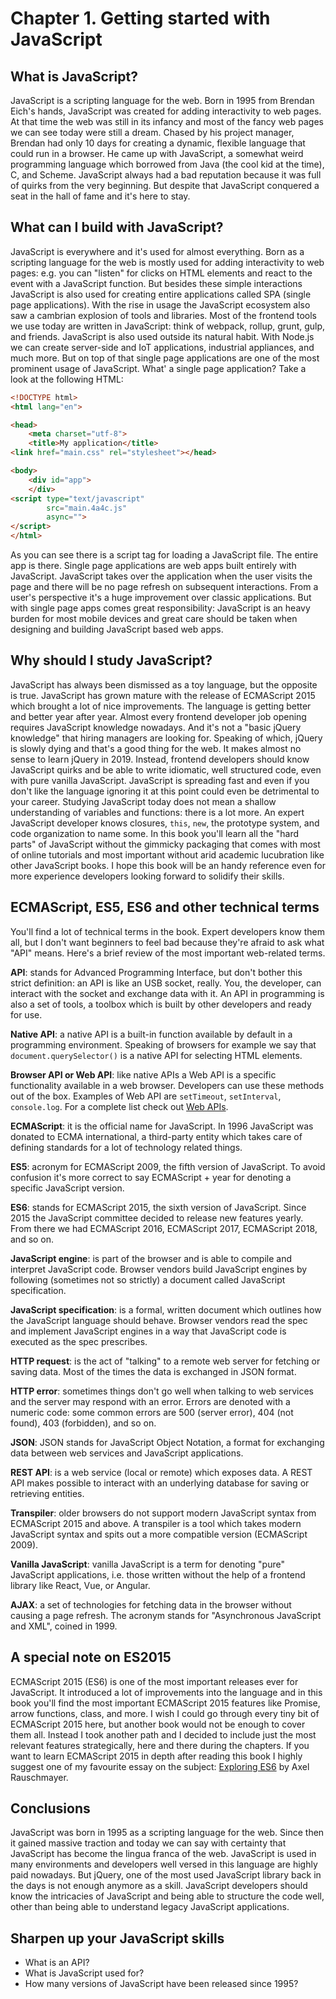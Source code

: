 # Chapter 1. Getting started with JavaScript

## What is JavaScript?

JavaScript is a scripting language for the web. Born in 1995 from Brendan Eich's hands, JavaScript was created for adding interactivity to web pages. At that time the web was still in its infancy and most of the fancy web pages we can see today were still a dream. Chased by his project manager, Brendan had only 10 days for creating a dynamic, flexible language that could run in a browser. He came up with JavaScript, a somewhat weird programming language which borrowed from Java (the cool kid at the time), C, and Scheme. JavaScript always had a bad reputation because it was full of quirks from the very beginning. But despite that JavaScript conquered a seat in the hall of fame and it's here to stay.

## What can I build with JavaScript?

JavaScript is everywhere and it's used for almost everything. Born as a scripting language for the web is mostly used for adding interactivity to web pages: e.g. you can "listen" for clicks on HTML elements and react to the event with a JavaScript function. But besides these simple interactions JavaScript is also used for creating entire applications called SPA (single page applications). With the rise in usage the JavaScript ecosystem also saw a cambrian explosion of tools and libraries. Most of the frontend tools we use today are written in JavaScript: think of webpack, rollup, grunt, gulp, and friends. JavaScript is also used outside its natural habit. With Node.js we can create server-side and IoT applications, industrial appliances, and much more. But on top of that single page applications are one of the most prominent usage of JavaScript. What' a single page application? Take a look at the following HTML:


```html
<!DOCTYPE html>
<html lang="en">

<head>
    <meta charset="utf-8">
    <title>My application</title>
<link href="main.css" rel="stylesheet"></head>

<body>
    <div id="app">
    </div>
<script type="text/javascript" 
        src="main.4a4c.js" 
        async="">
</script>
</html>
```

As you can see there is a script tag for loading a JavaScript file. The entire app is there. Single page applications are web apps built entirely with JavaScript. JavaScript takes over the application when the user visits the page and there will be no page refresh on subsequent interactions. From a user's perspective it's a huge improvement over classic applications. But with single page apps comes great responsibility: JavaScript is an heavy burden for most mobile devices and great care should be taken when designing and building JavaScript based web apps.

## Why should I study JavaScript?

JavaScript has always been dismissed as a toy language, but the opposite is true. JavaScript has grown mature with the release of ECMAScript 2015 which brought a lot of nice improvements. The language is getting better and better year after year. Almost every frontend developer job opening requires JavaScript knowledge nowadays. And it's not a "basic jQuery knowledge" that hiring managers are looking for. Speaking of which, jQuery is slowly dying and that's a good thing for the web. It makes almost no sense to learn jQuery in 2019. Instead, frontend developers should know JavaScript quirks and be able to write idiomatic, well structured code, even with pure vanilla JavaScript. JavaScript is spreading fast and even if you don't like the language ignoring it at this point could even be detrimental to your career. Studying JavaScript today does not mean a shallow understanding of variables and functions: there is a lot more. An expert JavaScript developer knows closures, `this`, `new`, the prototype system, and code organization to name some. In this book you'll learn all the "hard parts" of JavaScript without the gimmicky packaging that comes with most of online tutorials and most important without arid academic lucubration like other JavaScript books. I hope this book will be an handy reference even for more experience developers looking forward to solidify their skills.

## ECMAScript, ES5, ES6 and other technical terms

You'll find a lot of technical terms in the book. Expert developers know them all, but I don't want beginners to feel bad because they're afraid to ask what "API" means. Here's a brief review of the most important web-related terms.

**API**: stands for Advanced Programming Interface, but don't bother this strict definition: an API is like an USB socket, really. You, the developer, can interact with the socket and exchange data with it. An API in programming is also a set of tools, a toolbox which is built by other developers and ready for use.

**Native API**: a native API is a built-in function available by default in a programming environment. Speaking of browsers for example we say that `document.querySelector()` is a native API for selecting HTML elements.

**Browser API or Web API**: like native APIs a Web API is a specific functionality available in a web browser. Developers can use these methods out of the box. Examples of Web API are `setTimeout`, `setInterval`, `console.log`. For a complete list check out [Web APIs](https://developer.mozilla.org/en-US/docs/Web/API).

**ECMAScript**: it is the official name for JavaScript. In 1996 JavaScript was donated to ECMA international, a third-party entity which takes care of defining standards for a lot of technology related things.

**ES5**: acronym for ECMAScript 2009, the fifth version of JavaScript. To avoid confusion it's more correct to say ECMAScript + year for denoting a specific JavaScript version.

**ES6**: stands for ECMAScript 2015, the sixth version of JavaScript. Since 2015 the JavaScript committee decided to release new features yearly. From there we had ECMAScript 2016, ECMAScript 2017, ECMAScript 2018, and so on.

**JavaScript engine**: is part of the browser and is able to compile and interpret JavaScript code. Browser vendors build JavaScript engines by following (sometimes not so strictly) a document called JavaScript specification.

**JavaScript specification**: is a formal, written document which outlines how the JavaScript language should behave. Browser vendors read the spec and implement JavaScript engines in a way that JavaScript code is executed as the spec prescribes.

**HTTP request**: is the act of "talking" to a remote web server for fetching or saving data. Most of the times the data is exchanged in JSON format.

**HTTP error**: sometimes things don't go well when talking to web services and the server may respond with an error. Errors are denoted with a numeric code: some common errors are 500 (server error), 404 (not found), 403 (forbidden), and so on.

**JSON**: JSON stands for JavaScript Object Notation, a format for exchanging data between web services and JavaScript applications.

**REST API**: is a web service (local or remote) which exposes data. A REST API makes possible to interact with an underlying database for saving or retrieving entities.

**Transpiler**: older browsers do not support modern JavaScript syntax from ECMAScript 2015 and above. A transpiler is a tool which takes modern JavaScript syntax and spits out a more compatible version (ECMAScript 2009).

**Vanilla JavaScript**: vanilla JavaScript is a term for denoting "pure" JavaScript applications, i.e. those written without the help of a frontend library like React, Vue, or Angular.

**AJAX**: a set of technologies for fetching data in the browser without causing a page refresh. The acronym stands for "Asynchronous JavaScript and XML", coined in 1999.

## A special note on ES2015

ECMAScript 2015 (ES6) is one of the most important releases ever for JavaScript. It introduced a lot of improvements into the language and in this book you'll find the most important ECMAScript 2015 features like Promise, arrow functions, class, and more. I wish I could go through every tiny bit of ECMAScript 2015 here, but another book would not be enough to cover them all. Instead I took another path and I decided to include just the most relevant features strategically, here and there during the chapters. If you want to learn ECMAScript 2015 in depth after reading this book I highly suggest one of my favourite essay on the subject: [Exploring ES6](https://exploringjs.com/es6/) by Axel Rauschmayer.

## Conclusions

JavaScript was born in 1995 as a scripting language for the web. Since then it gained massive traction and today we can say with certainty that JavaScript has become the lingua franca of the web. JavaScript is used in many environments and developers well versed in this language are highly paid nowadays. But jQuery, one of the most used JavaScript library back in the days is not enough anymore as a skill. JavaScript developers should know the intricacies of JavaScript and being able to structure the code well, other than being able to understand legacy JavaScript applications.

## Sharpen up your JavaScript skills

- What is an API?
- What is JavaScript used for?
- How many versions of JavaScript have been released since 1995?